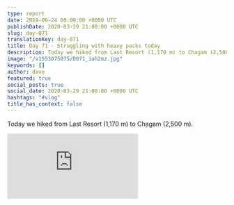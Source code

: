```yaml
---
type: report
date: 2019-06-24 00:00:00 +0000 UTC
publishDate: 2020-03-29 21:00:00 +0000 UTC
slug: day-071
translationKey: day-071
title: Day 71 - Struggling with heavy packs today
description: Today we hiked from Last Resort (1,170 m) to Chagam (2,500 m).
image: "/v1553075075/D071_iah2mz.jpg"
keywords: []
author: dave
featured: true
social_posts: true
social_date: 2020-03-29 21:00:00 +0000 UTC
hashtags: "#vlog"
title_has_context: false
---
```


Today we hiked from Last Resort (1,170 m) to Chagam (2,500 m).

<iframe class="youtube75" src="https://www.youtube.com/embed/MBkcMHw8VJc" frameborder="0" allow="accelerometer; autoplay; encrypted-media; gyroscope; picture-in-picture" allowfullscreen></iframe>

